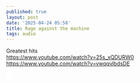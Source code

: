 ```yaml
---
published: true
layout: post
date: '2025-04-24 05:58'
title: Rage against the machine
tags: audio 
---
```

Greatest hits  
<https://www.youtube.com/watch?v=25s_xQDURW0>  
<https://www.youtube.com/watch?v=vwqqvlbdsDE>

<img src="https://lastfm.freetls.fastly.net/i/u/ar0/ee9e9636a61aae30d4658245f761a77d.jpg" style="mix-blend-mode: color-dodge;">
